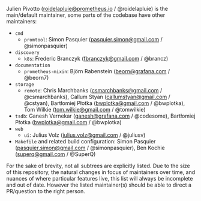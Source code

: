 Julien Pivotto (<roidelapluie@prometheus.io> / @roidelapluie) is the main/default maintainer, some parts of the codebase have other maintainers:

* `cmd`
  * `promtool`: Simon Pasquier (<pasquier.simon@gmail.com> / @simonpasquier)
* `discovery`
  * `k8s`: Frederic Branczyk (<fbranczyk@gmail.com> / @brancz)
* `documentation`
  * `prometheus-mixin`: Björn Rabenstein (<beorn@grafana.com> / @beorn7)
* `storage`
  * `remote`: Chris Marchbanks (<csmarchbanks@gmail.com> / @csmarchbanks), Callum Styan (<callumstyan@gmail.com> / @cstyan), Bartłomiej Płotka (<bwplotka@gmail.com> / @bwplotka), Tom Wilkie (<tom.wilkie@gmail.com> / @tomwilkie)
* `tsdb`: Ganesh Vernekar (<ganesh@grafana.com> / @codesome), Bartłomiej Płotka (<bwplotka@gmail.com> / @bwplotka)
* `web`
  * `ui`: Julius Volz (<julius.volz@gmail.com> / @juliusv)
* `Makefile` and related build configuration: Simon Pasquier (<pasquier.simon@gmail.com> / @simonpasquier), Ben Kochie (<superq@gmail.com> / @SuperQ)

For the sake of brevity, not all subtrees are explicitly listed. Due to the
size of this repository, the natural changes in focus of maintainers over time,
and nuances of where particular features live, this list will always be
incomplete and out of date. However the listed maintainer(s) should be able to
direct a PR/question to the right person.


